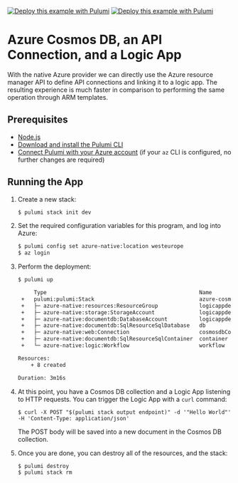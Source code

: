 [![Deploy this example with Pulumi](https://get.pulumi.com/new/button.svg)](https://app.pulumi.com/new?template=https://github.com/pulumi/examples/blob/master/azure-ts-cosmosdb-logicapp/README.md#gh-light-mode-only)
[![Deploy this example with Pulumi](https://get.pulumi.com/new/button-light.svg)](https://app.pulumi.com/new?template=https://github.com/pulumi/examples/blob/master/azure-ts-cosmosdb-logicapp/README.md#gh-dark-mode-only)

# Azure Cosmos DB, an API Connection, and a Logic App

With the native Azure provider we can directly use the Azure resource manager API to define API connections and linking it to a logic app. The resulting experience is much faster in comparison to performing the same operation through ARM templates.

## Prerequisites

- [Node.js](https://nodejs.org/en/download/)
- [Download and install the Pulumi CLI](https://www.pulumi.com/docs/get-started/install/)
- [Connect Pulumi with your Azure account](https://www.pulumi.com/docs/intro/cloud-providers/azure/setup/) (if your `az` CLI is configured, no further changes are required)

## Running the App

1. Create a new stack:

    ```sh
    $ pulumi stack init dev
    ```

2. Set the required configuration variables for this program, and log into Azure:

    ```bash
    $ pulumi config set azure-native:location westeurope
    $ az login
    ```

3. Perform the deployment:

    ```sh
    $ pulumi up

         Type                                                Name                         Status
     +   pulumi:pulumi:Stack                                 azure-cosmosdb-logicapp-dev  created
     +   ├─ azure-native:resources:ResourceGroup             logicappdemo-rg              created
     +   ├─ azure-native:storage:StorageAccount              logicappdemosa               created
     +   ├─ azure-native:documentdb:DatabaseAccount          logicappdemo-cdb             created
     +   ├─ azure-native:documentdb:SqlResourceSqlDatabase   db                           created
     +   ├─ azure-native:web:Connection                      cosmosdbConnection           created
     +   ├─ azure-native:documentdb:SqlResourceSqlContainer  container                    created
     +   └─ azure-native:logic:Workflow                      workflow                     created

    Resources:
        + 8 created

    Duration: 3m16s
    ```

4. At this point, you have a Cosmos DB collection and a Logic App listening to HTTP requests. You can trigger the Logic App with a `curl` command:

    ```
    $ curl -X POST "$(pulumi stack output endpoint)" -d '"Hello World"' -H 'Content-Type: application/json'
    ```

    The POST body will be saved into a new document in the Cosmos DB collection.

5. Once you are done, you can destroy all of the resources, and the stack:

    ```bash
    $ pulumi destroy
    $ pulumi stack rm
    ```

